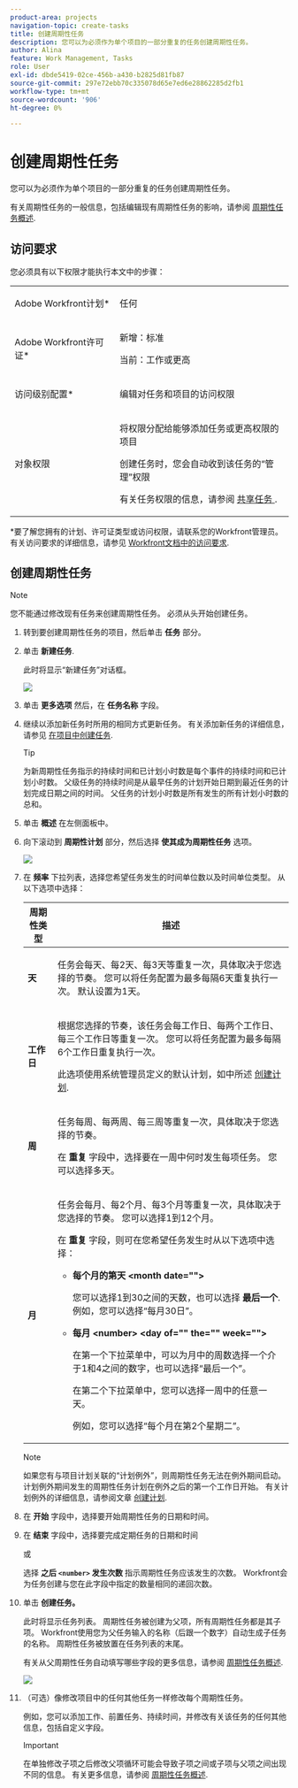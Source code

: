 ```yaml
---
product-area: projects
navigation-topic: create-tasks
title: 创建周期性任务
description: 您可以为必须作为单个项目的一部分重复的任务创建周期性任务。
author: Alina
feature: Work Management, Tasks
role: User
exl-id: dbde5419-02ce-456b-a430-b2825d81fb87
source-git-commit: 297e72ebb70c335078d65e7ed6e28862285d2fb1
workflow-type: tm+mt
source-wordcount: '906'
ht-degree: 0%

---
```


# 创建周期性任务

<!--Audited: 01/2024-->

您可以为必须作为单个项目的一部分重复的任务创建周期性任务。

有关周期性任务的一般信息，包括编辑现有周期性任务的影响，请参阅 [周期性任务概述](../../../manage-work/tasks/manage-tasks/recurring-tasks-overview.md).

## 访问要求

您必须具有以下权限才能执行本文中的步骤：

<table style="table-layout:auto"> 
 <col> 
 <col> 
 <tbody> 
  <tr> 
   <td role="rowheader">Adobe Workfront计划*</td> 
   <td> <p>任何</p> </td> 
  </tr> 
  <tr> 
   <td role="rowheader">Adobe Workfront许可证*</td> 
   <td> <p>新增：标准</p> 
   <p>当前：工作或更高</p> </td> 
  </tr> 
  <tr> 
   <td role="rowheader">访问级别配置*</td> 
   <td> <p>编辑对任务和项目的访问权限</p> </td> 
  </tr> 
  <tr> 
   <td role="rowheader">对象权限</td> 
   <td> <p>将权限分配给能够添加任务或更高权限的项目</p> 
   <p>创建任务时，您会自动收到该任务的“管理”权限</p> 
   <p> 有关任务权限的信息，请参阅 <a href="../../../workfront-basics/grant-and-request-access-to-objects/share-a-task.md" class="MCXref xref">共享任务 </a>.</p>  </td> 
  </tr> 
 </tbody> 
</table>

&#42;要了解您拥有的计划、许可证类型或访问权限，请联系您的Workfront管理员。 有关访问要求的详细信息，请参见 [Workfront文档中的访问要求](/help/quicksilver/administration-and-setup/add-users/access-levels-and-object-permissions/access-level-requirements-in-documentation.md).

## 创建周期性任务

>[!NOTE]
>
>您不能通过修改现有任务来创建周期性任务。 必须从头开始创建任务。

1. 转到要创建周期性任务的项目，然后单击 **任务** 部分。
1. 单击 **新建任务**.

   此时将显示“新建任务”对话框。

   ![](assets/nwe-create-task-small-screen-350x272.png)

1. 单击 **更多选项** 然后，在 **任务名称** 字段。
1. 继续以添加新任务时所用的相同方式更新任务。 有关添加新任务的详细信息，请参见 [在项目中创建任务](../../../manage-work/tasks/create-tasks/create-tasks-in-project.md).

   >[!TIP]
   >
   >   为新周期性任务指示的持续时间和已计划小时数是每个事件的持续时间和已计划小时数。 父级任务的持续时间是从最早任务的计划开始日期到最近任务的计划完成日期之间的时间。 父任务的计划小时数是所有发生的所有计划小时数的总和。

1. 单击 **概述** 在左侧面板中。
1. 向下滚动到 **周期性计划** 部分，然后选择 **使其成为周期性任务** 选项。

   ![](assets/recurrence-schedule-section-new-recurring-tasks-nwe-350x351.png)

1. 在 **频率** 下拉列表，选择您希望任务发生的时间单位数以及时间单位类型。 从以下选项中选择：

   <table style="table-layout:auto"> 
    <col> 
    <col> 
    <thead> 
     <tr> 
      <th>周期性类型</th> 
      <th>描述</th> 
     </tr> 
    </thead> 
    <tbody> 
     <tr> 
      <td role="rowheader"><strong>天</strong> </td> 
      <td> <p>任务会每天、每2天、每3天等重复一次，具体取决于您选择的节奏。 您可以将任务配置为最多每隔6天重复执行一次。 默认设置为1天。 </p> </td> 
     </tr> 
     <tr> 
      <td role="rowheader"><strong>工作日</strong> </td> 
      <td> <p> 根据您选择的节奏，该任务会每工作日、每两个工作日、每三个工作日等重复一次。 您可以将任务配置为最多每隔6个工作日重复执行一次。</p> <p>此选项使用系统管理员定义的默认计划，如中所述 <a href="../../../administration-and-setup/set-up-workfront/configure-timesheets-schedules/create-schedules.md" class="MCXref xref">创建计划</a>.</p> </td> 
     </tr> 
     <tr> 
      <td role="rowheader"><strong>周</strong> </td> 
      <td> <p> 任务每周、每两周、每三周等重复一次，具体取决于您选择的节奏。</p> <p>在 <strong>重复</strong> 字段中，选择要在一周中何时发生每项任务。 您可以选择多天。 </p> </td> 
     </tr> 
     <tr> 
      <td role="rowheader"><strong>月</strong> </td> 
      <td> <p>任务会每月、每2个月、每3个月等重复一次，具体取决于您选择的节奏。 您可以选择1到12个月。 </p> <p>在 <strong>重复</strong> 字段，则可在您希望任务发生时从以下选项中选择：</p> 
       <ul> 
        <li> <p><strong>每个月的第天 &lt;month date=""&gt;</strong> </p> <p>您可以选择1到30之间的天数，也可以选择 <strong>最后一个</strong>. 例如，您可以选择“每月30日”。 </p> </li> 
        <li> <p><strong>每月 &lt;number&gt; &lt;day of="" the="" week=""&gt;</strong> </p> <p>在第一个下拉菜单中，可以为月中的周数选择一个介于1和4之间的数字，也可以选择“最后一个”。 </p> <p>在第二个下拉菜单中，您可以选择一周中的任意一天。 </p> <p>例如，您可以选择“每个月在第2个星期二”。 </p> </li> 
       </ul> </td> 
     </tr> 
    </tbody> 
   </table>

   >[!NOTE]
   >
   >如果您有与项目计划关联的“计划例外”，则周期性任务无法在例外期间启动。 计划例外期间发生的周期性任务计划在例外之后的第一个工作日开始。 有关计划例外的详细信息，请参阅文章 [创建计划](../../../administration-and-setup/set-up-workfront/configure-timesheets-schedules/create-schedules.md).

1. 在 **开始** 字段中，选择要开始周期性任务的日期和时间。
1. 在 **结束** 字段中，选择要完成定期任务的日期和时间

   或

   选择 **之后 `<number>` 发生次数** 指示周期性任务应该发生的次数。 Workfront会为任务创建与您在此字段中指定的数量相同的递回次数。

1. 单击 **创建任务。**

   此时将显示任务列表。 周期性任务被创建为父项，所有周期性任务都是其子项。 Workfront使用您为父任务输入的名称（后跟一个数字）自动生成子任务的名称。 周期性任务被放置在任务列表的末尾。

   有关从父周期性任务自动填写哪些字段的更多信息，请参阅 [周期性任务概述](../../../manage-work/tasks/manage-tasks/recurring-tasks-overview.md).

   ![](assets/recurring-tasks-in-task-list-nwe-350x87.png)

1. （可选）像修改项目中的任何其他任务一样修改每个周期性任务。

   例如，您可以添加工作、前置任务、持续时间，并修改有关该任务的任何其他信息，包括自定义字段。

   >[!IMPORTANT]
   >
   >在单独修改子项之后修改父项循环可能会导致子项之间或子项与父项之间出现不同的信息。 有关更多信息，请参阅 [周期性任务概述](../../../manage-work/tasks/manage-tasks/recurring-tasks-overview.md).
